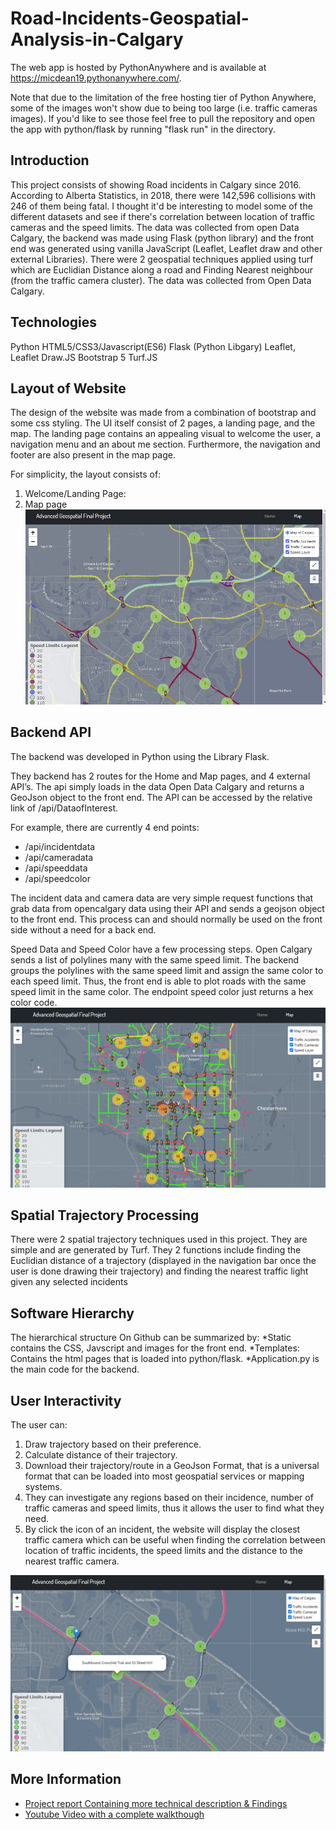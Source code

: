 # Road-Incidents-Geospatial-Analysis-in-Calgary
The web app is hosted by PythonAnywhere and is available at https://micdean19.pythonanywhere.com/.

Note that due to the limitation of the free hosting tier of Python Anywhere, some of the images won't show due to being too large (i.e. traffic cameras images).
If you'd like to see those feel free to pull the repository and open the app with python/flask by running "flask run" in the directory.

## Introduction

This project consists of showing Road incidents in Calgary since 2016. According to Alberta Statistics, in 2018, there were 142,596 collisions with 246 of them being fatal. 
I thought it'd be interesting to model some of the different datasets and see if there's correlation between location of traffic cameras and the speed limits. 
The data was collected from open Data Calgary, the backend was made using Flask (python library) and the front end was generated using vanilla JavaScript (Leaflet, Leaflet draw and other external Libraries). 
There were 2 geospatial techniques applied using turf which are Euclidian Distance along a road and Finding Nearest neighbour (from the traffic camera cluster). 
The data was collected from Open Data Calgary.

## Technologies
Python 
HTML5/CSS3/Javascript(ES6)
Flask (Python Libgary)
Leaflet, Leaflet Draw.JS
Bootstrap 5
Turf.JS

## Layout of Website
The design of the website was made from a combination of bootstrap and some css styling. The UI itself consist of 2 pages, a landing page, and the map. The landing page contains an appealing visual to welcome the user, a navigation menu and an about me section. Furthermore, the navigation and footer are also present in the map page. 

For simplicity, the layout consists of:
1.	Welcome/Landing Page:
2.	Map page
![](/static/img/project.png)

## Backend API
The backend was developed in Python using the Library Flask.

They backend has 2 routes for the Home and Map pages, and 4 external API’s. The api simply loads in the data Open Data Calgary and returns a GeoJson object to the front end. The API can be accessed by the relative link of /api/DataofInterest. 

For example, there are currently 4 end points:
* /api/incidentdata
*	/api/cameradata
*	/api/speeddata
*	/api/speedcolor

The incident data and camera data are very simple request functions that grab data from opencalgary data using their API and sends a geojson object to the front end. This process can and should normally be used on the front side without a need for a back end.

Speed Data and Speed Color have a few processing steps. Open Calgary sends a list of polylines many with the same speed limit. The backend groups the polylines with the same speed limit and assign the same color to each speed limit. Thus, the front end is able to plot roads with the same speed limit in the same color. The endpoint speed color just returns a hex color code. 
![](/static/img/Picture2.png)

## Spatial Trajectory Processing
There were 2 spatial trajectory techniques used in this project. They are simple and are generated by Turf. They 2 functions include finding the Euclidian distance of a trajectory (displayed in the navigation bar once the user is done drawing their trajectory) and finding the nearest traffic light given any selected incidents

## Software Hierarchy 
The hierarchical structure On Github can be summarized by:
*Static contains the CSS, Javscript and images for the front end.
*Templates: Contains the html pages that is loaded into python/flask.
*Application.py is the main code for the backend.

## User Interactivity
The user can:
1.	Draw trajectory based on their preference.
2.	Calculate distance of their trajectory.
3.	Download their trajectory/route in a GeoJson Format, that is a universal format that can be loaded into most geospatial services or mapping systems. 
4.	They can investigate any regions based on their incidence, number of traffic cameras and speed limits, thus it allows the user to find what they need.
5.	By click the icon of an incident, the website will display the closest traffic camera which can be useful when finding the correlation between location of traffic incidents, the speed limits and the distance to the nearest traffic camera.

![](/static/img/Picture3.png)

## More Information
* [Project report Containing more technical description & Findings](https://uofc-my.sharepoint.com/:b:/g/personal/michael_ahkiow_ucalgary_ca/EWt1etYHy89JrnpR67Z6-aoB2-SoO0E-xMzGK7A5WREx5A?e=jplf8h)
* [Youtube Video with a complete walkthough]()



